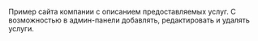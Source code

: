 Пример сайта компании с описанием предоставляемых услуг. С возможностью в админ-панели добавлять, редактировать и удалять услуги.